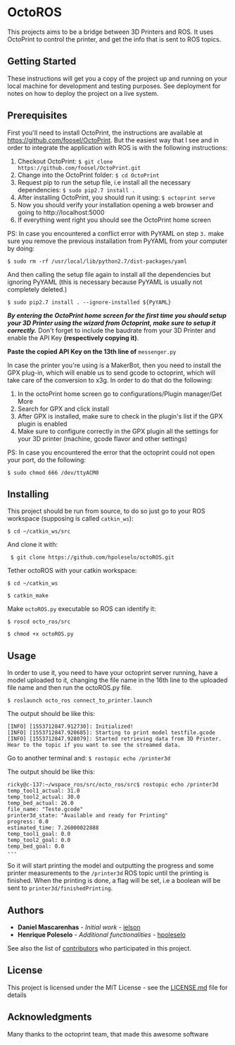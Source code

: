 # OctoROS
This projects aims to be a bridge between 3D Printers and ROS. 
It uses OctoPrint to control the printer, and get the info that is sent to ROS topics. 


## Getting Started

These instructions will get you a copy of the project up and running on your local machine for development and testing purposes. See deployment for notes on how to deploy the project on a live system.

## Prerequisites

First you'll need to install OctoPrint, the instructions are available at https://github.com/foosel/OctoPrint. But the easiest way that I see and in order to integrate the application with ROS is with the following instructions:

1. Checkout OctoPrint:  ```$ git clone https://github.com/foosel/OctoPrint.git```
2. Change into the OctoPrint folder: ```$ cd OctoPrint```
3. Request pip to run the setup file, i.e install all the necessary dependencies: ```$ sudo pip2.7 install .```
4. After installing OctoPrint, you should run it using: ```$ octoprint serve```   
5. Now you should verify your installation opening a web browser and going to http://localhost:5000
6. If everything went right you should see the OctoPrint home screen  

PS: In case you encountered a conflict error with PyYAML on step ```3.``` make sure you remove the previous installation from PyYAML from your computer by doing: 

 ```$ sudo rm -rf /usr/local/lib/python2.7/dist-packages/yaml ```

And then calling the setup file again to install all the dependencies but ignoring PyYAML (this is necessary because PyYAML is usually not completely deleted.)

 ```$ sudo pip2.7 install . --ignore-installed ${PyYAML} ``` 

**_By entering the OctoPrint home screen for the first time you should setup your 3D Printer using the wizard from Octoprint, make sure to setup it correctly._** Don't forget to include the baudrate from your 3D Printer and enable the API Key **(respectively copying it)**.

**Paste the copied API Key on the 13th line of** ``` messenger.py ```

In case the printer you're using is a MakerBot, then you need to install the GPX plug-in, which will enable us to send gcode to octoprint, which will take care of the conversion to x3g. In order to do that do the following:
1. In the octoPrint home screen go to configurations/Plugin manager/Get More
2. Search for GPX and click install 
3. After GPX is installed, make sure to check in the plugin's list if the GPX plugin is enabled
4. Make sure to configure correctly in the GPX plugin all the settings for your 3D printer (machine, gcode flavor and other settings)

PS: In case you encountered the error that the octoprint could not open your port, do the following:

 ```$ sudo chmod 666 /dev/ttyACM0 ``` 

## Installing

This project should be run from source, to do so just go to your ROS workspace (supposing is called ``` catkin_ws ```):

``` $ cd ~/catkin_ws/src ```

And clone it with: 

``` $ git clone https://github.com/hpoleselo/octoROS.git```

Tether octoROS with your catkin workspace:

``` $ cd ~/catkin_ws ```

``` $ catkin_make ```

Make ``` octoROS.py ``` executable so ROS can identify it:

``` $ roscd octo_ros/src ```

``` $ chmod +x octoROS.py ```

## Usage
In order to use it, you need to have your octoprint server running, have a model uploaded to it, changing the file name in the 16th line to the uploaded file name and then run the octoROS.py file. 

``` $ roslaunch octo_ros connect_to_printer.launch ```

The output should be like this:
``` 
[INFO] [1553712847.912730]: Initialized!
[INFO] [1553712847.920685]: Starting to print model testfile.gcode
[INFO] [1553712847.928079]: Started retrieving data from 3D Printer. Hear to the topic if you want to see the streamed data.
```

Go to another terminal and:
``` $ rostopic echo /printer3d ```

The output should be like this:
```
ricky@c-137:~/wspace_ros/src/octo_ros/src$ rostopic echo /printer3d
temp_tool1_actual: 31.0
temp_tool2_actual: 30.0
temp_bed_actual: 26.0
file_name: "Teste.gcode"
printer3d_state: "Available and ready for Printing"
progress: 0.0
estimated_time: 7.26000022888
temp_tool1_goal: 0.0
temp_tool2_goal: 0.0
temp_bed_goal: 0.0
---
```

So it will start printing the model and outputting the progress and some printer measurements to the ```/printer3d``` ROS topic until the printing is finished. When the printing is done, a flag will be set, i.e a boolean will be sent to ```printer3d/finishedPrinting```.



## Authors

* **Daniel Mascarenhas** - *Initial work* - [ielson](https://github.com/ielson)
* **Henrique Poleselo** - *Additional functionalities* - [hpoleselo](https://github.com/hpoleselo)

See also the list of [contributors](https://github.com/ielson/octoROS/contributors) who participated in this project.

## License

This project is licensed under the MIT License - see the [LICENSE.md](LICENSE.md) file for details

## Acknowledgments

Many thanks to the octoprint team, that made this awesome software
